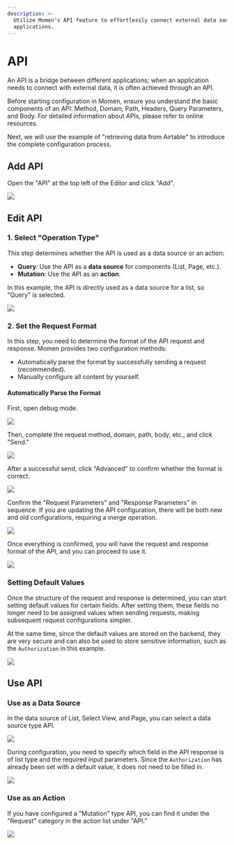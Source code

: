 ```yaml
---
description: >-
  Utilize Momen's API feature to effortlessly connect external data sources and
  applications.
---
```


# API

An API is a bridge between different applications; when an application needs to connect with external data, it is often achieved through an API.

Before starting configuration in Momen, ensure you understand the basic components of an API: Method, Domain, Path, Headers, Query Parameters, and Body. For detailed information about APIs, please refer to online resources.

Next, we will use the example of "retrieving data from Airtable" to introduce the complete configuration process.

## Add API

Open the "API" at the top left of the Editor and click "Add".

![](../.gitbook/assets/data/data_api0.png)

## Edit API

### 1. Select "Operation Type"

This step determines whether the API is used as a data source or an action:

* **Query**: Use the API as a **data source** for components (List, Page, etc.).
* **Mutation**: Use the API as an **action**.

In this example, the API is directly used as a data source for a list, so "Query" is selected.

![](../.gitbook/assets/data/data_api1.png)

### 2. Set the Request Format

In this step, you need to determine the format of the API request and response. Momen provides two configuration methods:

* Automatically parse the format by successfully sending a request (recommended).
* Manually configure all content by yourself.

#### Automatically Parse the Format

First, open debug mode.

![](../.gitbook/assets/data/data_api2.png)

Then, complete the request method, domain, path, body, etc., and click "Send."

![](../.gitbook/assets/data/data_api3.png)

After a successful send, click "Advanced" to confirm whether the format is correct.

![](../.gitbook/assets/data/data_api4.png)

Confirm the "Request Parameters" and "Response Parameters" in sequence. If you are updating the API configuration, there will be both new and old configurations, requiring a merge operation.

![](../.gitbook/assets/data/data_api5.png)

Once everything is confirmed, you will have the request and response format of the API, and you can proceed to use it.

![](../.gitbook/assets/data/data_api6.png)

### Setting Default Values

Once the structure of the request and response is determined, you can start setting default values for certain fields. After setting them, these fields no longer need to be assigned values when sending requests, making subsequent request configurations simpler.

At the same time, since the default values are stored on the backend, they are very secure and can also be used to store sensitive information, such as the `Authorization` in this example.

![](../.gitbook/assets/image%20(26).png)

## Use API

### Use as a Data Source

In the data source of List, Select View, and Page, you can select a data source type API.

![](../.gitbook/assets/data/data_api7.png)

During configuration, you need to specify which field in the API response is of list type and the required input parameters. Since the `Authorization` has already been set with a default value, it does not need to be filled in.

![](../.gitbook/assets/image%20(27).png)

### Use as an Action

If you have configured a "Mutation" type API, you can find it under the "Request" category in the action list under "API."

![](../.gitbook/assets/data/data_api9.png)
